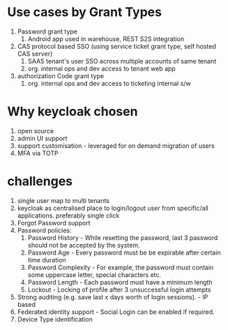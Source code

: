 # Use cases by Grant Types 
1. Password grant type
   1. Android app used in warehouse, REST S2S integration 
2. CAS protocol based SSO (using service ticket grant type, self hosted CAS server)
   1. SAAS tenant's user SSO across multiple accounts of same tenant
   2. org. internal ops and dev access to tenant web app
3. authorization Code grant type
   1. org. internal ops and dev access to ticketing internal s/w 

# Why keycloak chosen
1. open source
2. admin UI support
3. support customisation - leveraged for on demand migration of users
4. MFA via TOTP

# challenges
1. single user map to multi tenants
2. keycloak as centralised place to login/logout user from specific/all applications. preferably single click
3. Forgot Password support
4. Password policies:
    1. Password History - While resetting the password, last 3 password should not be accepted by the system.
    2. Password Age - Every password must be be expirable after certain time duration
    3. Password Complexity - For example, the password must contain some uppercase letter, special characters etc.
    4. Password Length - Each password must have a minimum length
    5. Lockout - Locking of profile after 3 unsuccessful login attempts
5. Strong auditing (e.g. save last x days worth of login sessions). - IP based
6. Federated identity support - Social Login can be enabled if required.
7. Device Type identification
